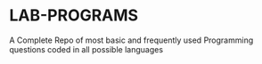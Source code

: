 # LAB-PROGRAMS
A Complete Repo of most basic and frequently used Programming questions coded in all possible languages

